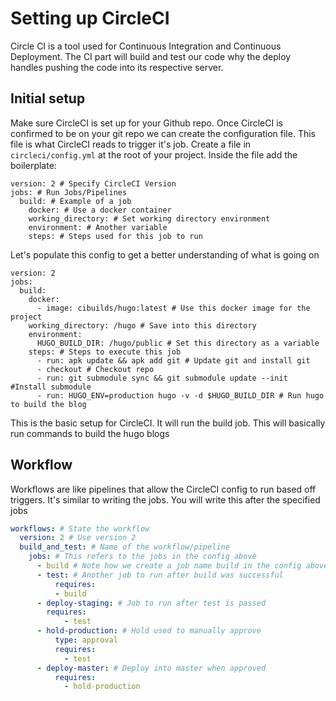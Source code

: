 # Setting up CircleCI
Circle CI is a tool used for Continuous Integration and Continuous Deployment. The CI part will build and test our code why the deploy handles pushing the code into its respective server.

## Initial setup
Make sure CircleCI is set up for your Github repo. Once CircleCI is confirmed to be on your git repo we can create the configuration file. This file is what CircleCI reads to trigger it's job. Create a file in `circleci/config.yml` at the root of your project. Inside the file add the boilerplate:

```YML
version: 2 # Specify CircleCI Version
jobs: # Run Jobs/Pipelines
  build: # Example of a job
    docker: # Use a docker container
    working_directory: # Set working directory environment
    environment: # Another variable
    steps: # Steps used for this job to run
```
Let's populate this config to get a better understanding of what is going on

```YML
version: 2
jobs:
  build:
    docker:
      - image: cibuilds/hugo:latest # Use this docker image for the project
    working_directory: /hugo # Save into this directory
    environment:
      HUGO_BUILD_DIR: /hugo/public # Set this directory as a variable
    steps: # Steps to execute this job
      - run: apk update && apk add git # Update git and install git
      - checkout # Checkout repo
      - run: git submodule sync && git submodule update --init #Install submodule
      - run: HUGO_ENV=production hugo -v -d $HUGO_BUILD_DIR # Run hugo to build the blog
```
This is the basic setup for CircleCI. It will run the build job. This will basically run commands to build the hugo blogs

## Workflow
Workflows are like pipelines that allow the CircleCI config to run based off triggers. It's similar to writing the jobs. You will write this after the specified jobs

```YAML
workflows: # State the workflow
  version: 2 # Use version 2
  build_and_test: # Name of the workflow/pipeline
    jobs: # This refers to the jobs in the config above
      - build # Note how we create a job name build in the config above, you'll bring that here
      - test: # Another job to run after build was successful
          requires:
          - build
      - deploy-staging: # Job to run after test is passed
        requires:
            - test 
      - hold-production: # Hold used to manually approve
          type: approval
          requires:
            - test
      - deploy-master: # Deploy into master when approved
          requires:
            - hold-production
```
